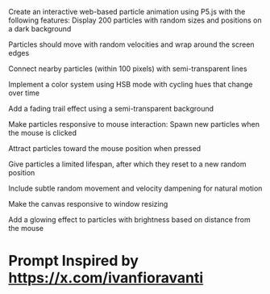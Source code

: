 Create an interactive web-based particle animation using P5.js with the following features:
Display 200 particles with random sizes and positions on a dark background

Particles should move with random velocities and wrap around the screen edges

Connect nearby particles (within 100 pixels) with semi-transparent lines

Implement a color system using HSB mode with cycling hues that change over time

Add a fading trail effect using a semi-transparent background

Make particles responsive to mouse interaction:
Spawn new particles when the mouse is clicked

Attract particles toward the mouse position when pressed

Give particles a limited lifespan, after which they reset to a new random position

Include subtle random movement and velocity dampening for natural motion

Make the canvas responsive to window resizing

Add a glowing effect to particles with brightness based on distance from the mouse



# Prompt Inspired by https://x.com/ivanfioravanti 
